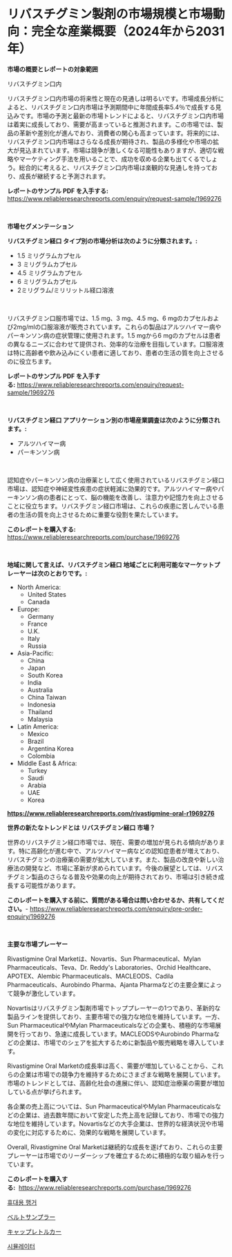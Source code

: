 <p><h1>リバスチグミン製剤の市場規模と市場動向：完全な産業概要（2024年から2031年）</h1></p><p><strong>市場の概要とレポートの対象範囲</strong></p>
<p><p>リバスチグミン口内</p><p>リバスチグミン口内市場の将来性と現在の見通しは明るいです。市場成長分析によると、リバスチグミン口内市場は予測期間中に年間成長率5.4％で成長する見込みです。市場の予測と最新の市場トレンドによると、リバスチグミン口内市場は着実に成長しており、需要が高まっていると推測されます。この市場では、製品の革新や差別化が進んでおり、消費者の関心も高まっています。将来的には、リバスチグミン口内市場はさらなる成長が期待され、製品の多様化や市場の拡大が見込まれています。市場は競争が激しくなる可能性もありますが、適切な戦略やマーケティング手法を用いることで、成功を収める企業も出てくるでしょう。総合的に考えると、リバスチグミン口内市場は楽観的な見通しを持っており、成長が継続すると予測されます。</p></p>
<p><strong>レポートのサンプル PDF を入手する:</strong> <a href="https://www.reliableresearchreports.com/enquiry/request-sample/1969276">https://www.reliableresearchreports.com/enquiry/request-sample/1969276</a></p>
<p>&nbsp;</p>
<p><strong>市場セグメンテーション</strong></p>
<p><strong>リバスチグミン経口 タイプ別の市場分析は次のように分類されます。:</strong></p>
<p><ul><li>1.5 ミリグラムカプセル</li><li>3 ミリグラムカプセル</li><li>4.5 ミリグラムカプセル</li><li>6 ミリグラムカプセル</li><li>2ミリグラム/ミリリットル経口溶液</li></ul></p>
<p>&nbsp;</p>
<p><p>リバスチグミン口服市場では、1.5 mg、3 mg、4.5 mg、6 mgのカプセルおよび2mg/mlの口服溶液が販売されています。これらの製品はアルツハイマー病やパーキンソン病の症状管理に使用されます。1.5 mgから6 mgのカプセルは患者の異なるニーズに合わせて提供され、効率的な治療を目指しています。口服溶液は特に高齢者や飲み込みにくい患者に適しており、患者の生活の質を向上させるのに役立ちます。</p></p>
<p><strong>レポートのサンプル PDF を入手する:</strong>&nbsp;<a href="https://www.reliableresearchreports.com/enquiry/request-sample/1969276">https://www.reliableresearchreports.com/enquiry/request-sample/1969276</a></p>
<p>&nbsp;</p>
<p><strong> リバスチグミン経口 アプリケーション別の市場産業調査は次のように分類されます。:</strong></p>
<p><ul><li>アルツハイマー病</li><li>パーキンソン病</li></ul></p>
<p>&nbsp;</p>
<p><p>認知症やパーキンソン病の治療薬として広く使用されているリバスチグミン経口市場は、認知症や神経変性疾患の症状軽減に効果的です。アルツハイマー病やパーキンソン病の患者にとって、脳の機能を改善し、注意力や記憶力を向上させることに役立ちます。リバスチグミン経口市場は、これらの疾患に苦しんでいる患者の生活の質を向上させるために重要な役割を果たしています。</p></p>
<p><strong>このレポートを購入する:</strong>&nbsp; <a href="https://www.reliableresearchreports.com/purchase/1969276">https://www.reliableresearchreports.com/purchase/1969276</a></p>
<p>&nbsp;</p>
<p><strong>地域に関して言えば、リバスチグミン経口 地域ごとに利用可能なマーケットプレーヤーは次のとおりです。:</strong></p>
<p><ul>
    <li>
        North America:
        <ul>
            <li>United States</li>
            <li>Canada</li>
        </ul>
    </li>
    <li>
        Europe:
        <ul>
            <li>Germany</li>
            <li>France</li>
            <li>U.K.</li>
            <li>Italy</li>
            <li>Russia</li>
        </ul>
    </li>
    <li>
        Asia-Pacific:
        <ul>
            <li>China</li>
            <li>Japan</li>
            <li>South Korea</li>
            <li>India</li>
            <li>Australia</li>
            <li>China Taiwan</li>
            <li>Indonesia</li>
            <li>Thailand</li>
            <li>Malaysia</li>
        </ul>
    </li>
    <li>
        Latin America:
        <ul>
            <li>Mexico</li>
            <li>Brazil</li>
            <li>Argentina Korea</li>
            <li>Colombia</li>
        </ul>
    </li>
    <li>
        Middle East & Africa:
        <ul>
            <li>Turkey</li>
            <li>Saudi</li>
            <li>Arabia</li>
            <li>UAE</li>
            <li>Korea</li>
        </ul>
    </li>
    </ul></p>
<p><strong><a href="https://www.reliableresearchreports.com/rivastigmine-oral-r1969276">https://www.reliableresearchreports.com/rivastigmine-oral-r1969276</a></strong>&nbsp;</p>
<p><strong>世界の新たなトレンドとは リバスチグミン経口 市場？</strong></p>
<p><p>世界のリバスチグミン経口市場では、現在、需要の増加が見られる傾向があります。特に高齢化が進む中で、アルツハイマー病などの認知症患者が増えており、リバスチグミンの治療薬の需要が拡大しています。また、製品の改良や新しい治療法の開発など、市場に革新が求められています。今後の展望としては、リバスチグミン製品のさらなる普及や効果の向上が期待されており、市場は引き続き成長する可能性があります。</p></p>
<p><strong>このレポートを購入する前に、質問がある場合は問い合わせるか、共有してください。</strong>- <a href="https://www.reliableresearchreports.com/enquiry/pre-order-enquiry/1969276">https://www.reliableresearchreports.com/enquiry/pre-order-enquiry/1969276</a></p>
<p>&nbsp;</p>
<p><strong>主要な市場プレーヤー</strong></p>
<p><p>Rivastigmine Oral Marketは、Novartis、Sun Pharmaceutical、Mylan Pharmaceuticals、Teva、Dr. Reddy's Laboratories、Orchid Healthcare、APOTEX、Alembic Pharmaceuticals、MACLEODS、Cadila Pharmaceuticals、Aurobindo Pharma、Ajanta Pharmaなどの主要企業によって競争が激化しています。</p><p>Novartisはリバスチグミン製剤市場でトッププレーヤーの1つであり、革新的な製品ラインを提供しており、主要市場での強力な地位を維持しています。一方、Sun PharmaceuticalやMylan Pharmaceuticalsなどの企業も、積極的な市場展開を行っており、急速に成長しています。MACLEODSやAurobindo Pharmaなどの企業は、市場でのシェアを拡大するために新製品や販売戦略を導入しています。</p><p>Rivastigmine Oral Marketの成長率は高く、需要が増加していることから、これらの企業は市場での競争力を維持するためにさまざまな戦略を展開しています。市場のトレンドとしては、高齢化社会の進展に伴い、認知症治療薬の需要が増加している点が挙げられます。</p><p>各企業の売上高については、Sun PharmaceuticalやMylan Pharmaceuticalsなどの企業は、過去数年間において安定した売上高を記録しており、市場での強力な地位を維持しています。Novartisなどの大手企業は、世界的な経済状況や市場の変化に対応するために、効果的な戦略を展開しています。</p><p>Overall, Rivastigmine Oral Marketは継続的な成長を遂げており、これらの主要プレーヤーは市場でのリーダーシップを確立するために積極的な取り組みを行っています。</p></p>
<p><strong>このレポートを購入する:</strong>&nbsp;&nbsp;<a href="https://www.reliableresearchreports.com/purchase/1969276">https://www.reliableresearchreports.com/purchase/1969276</a></p>
<p><p><a href="https://medium.com/@eugenekim6262/%ED%9C%B4%EB%8C%80%EC%9A%A9-%EC%98%B7%EA%B1%B8%EC%9D%B4-%EC%8B%9C%EC%9E%A5-%EA%B7%9C%EB%AA%A8-%EB%B0%8F-%EC%8B%9C%EC%9E%A5-%ED%8A%B8%EB%A0%8C%EB%93%9C-%EC%A0%84%EC%B2%B4-%EC%82%B0%EC%97%85-%EA%B0%9C%EC%9A%94-2024%EB%85%84%EB%B6%80%ED%84%B0-2031%EB%85%84-643c85a6a3d4">휴대용 행거</a></p><p><a href="https://medium.com/@dominicalsop1/%E3%83%99%E3%83%AB%E3%83%88%E3%82%B5%E3%83%B3%E3%83%97%E3%83%A9%E3%83%BC%E5%B8%82%E5%A0%B4%E3%83%AC%E3%83%9D%E3%83%BC%E3%83%88%E3%81%AF-%E3%81%93%E3%81%AE%E5%B8%82%E5%A0%B4%E3%81%AE%E6%9C%80%E6%96%B0%E3%81%AE%E3%83%88%E3%83%AC%E3%83%B3%E3%83%89%E3%82%84%E6%88%90%E9%95%B7%E6%A9%9F%E4%BC%9A%E3%82%92%E6%98%8E%E3%82%89%E3%81%8B%E3%81%AB%E3%81%97%E3%81%A6%E3%81%84%E3%81%BE%E3%81%99-4fb7dc941d30">ベルトサンプラー</a></p><p><a href="https://medium.com/@skyleridges76856/%E3%82%AD%E3%83%A3%E3%83%83%E3%83%97%E3%83%AA%E3%83%88%E3%83%BC%E3%82%AB%E3%83%BC%E3%83%9E%E3%83%BC%E3%82%B1%E3%83%83%E3%83%88%E3%81%AE%E5%B1%95%E6%9C%9B-%E7%94%A3%E6%A5%AD%E6%A6%82%E8%A6%81%E3%81%A8%E4%BA%88%E6%B8%AC-2024%E5%B9%B4%E3%81%8B%E3%82%892031%E5%B9%B4-29b6cbc02681">キャップレトルカー</a></p><p><a href="https://medium.com/@audieyost2004/%EC%8B%9C%EB%AE%AC%EB%A0%88%EC%9D%B4%ED%84%B0-%EC%8B%9C%EC%9E%A5%EC%9D%80-%EC%8B%9C%EC%9E%A5-%EC%A0%90%EC%9C%A0%EC%9C%A8-%EA%B7%9C%EB%AA%A8-%EB%B0%8F-2031%EB%85%84%EA%B9%8C%EC%A7%80-%EC%98%88%EC%83%81%EB%90%9C-%EC%98%88%EC%B8%A1%EC%97%90-%EC%B4%88%EC%A0%90%EC%9D%84-%EB%A7%9E%EC%B6%94%EA%B3%A0-%EC%9E%88%EC%8A%B5%EB%8B%88%EB%8B%A4-aaa5b9d74321">시뮬레이터</a></p></p>